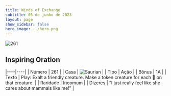 ```yaml
---
title: Winds of Exchange
subtitle: 05 de junho de 2023
layout: page
show_sidebar: false
hero_image: ../hero.png
---
```


![261](https://mastervault-storage-prod.s3.amazonaws.com/media/card_front/en/600_261_219432a2c815_en.png)


## Inspiring Oration

|----|----|
| Número | 261 |
| Casa | ![Saurian](https://archonarcana.com/images/thumb/9/9e/Saurian_P.png/22px-Saurian_P.png "Sauro") |
| Tipo | Ação |
| Bônus | 1A |
| Texto | Play: Exalt a friendly creature. Make a token creature for each  on that creature.  |
| Raridade | Incomum |
| Dizeres | ”I just really feel like she cares about mammals like me!”   |
